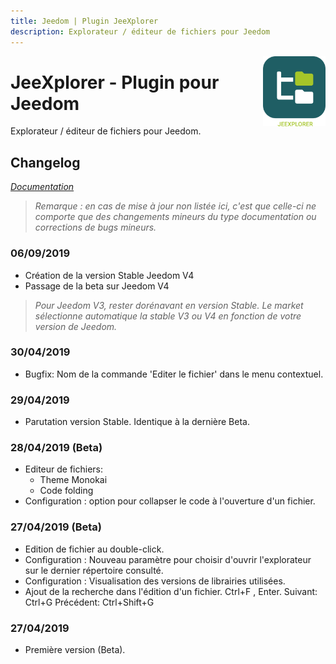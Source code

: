 ```yaml
---
title: Jeedom | Plugin JeeXplorer
description: Explorateur / éditeur de fichiers pour Jeedom
---
```


<img align="right" src="../images/jeexplorer_icon.png" width="100">

# JeeXplorer - Plugin pour Jeedom

Explorateur / éditeur de fichiers pour Jeedom.

## Changelog

*[Documentation](index.md)*

>*Remarque : en cas de mise à jour non listée ici, c'est que celle-ci ne comporte que des changements mineurs du type documentation ou corrections de bugs mineurs.*

### 06/09/2019
- Création de la version Stable Jeedom V4
- Passage de la beta sur Jeedom V4
>   *Pour Jeedom V3, rester dorénavant en version Stable. Le market sélectionne automatique la stable V3 ou V4 en fonction de votre version de Jeedom.*

### 30/04/2019
- Bugfix: Nom de la commande 'Editer le fichier' dans le menu contextuel.

### 29/04/2019
- Parutation version Stable. Identique à la dernière Beta.

### 28/04/2019 (Beta)
- Editeur de fichiers:
  - Theme Monokai
  - Code folding
- Configuration : option pour collapser le code à l'ouverture d'un fichier.

### 27/04/2019 (Beta)
- Edition de fichier au double-click.
- Configuration : Nouveau paramètre pour choisir d'ouvrir l'explorateur sur le dernier répertoire consulté.
- Configuration : Visualisation des versions de librairies utilisées.
- Ajout de la recherche dans l'édition d'un fichier. Ctrl+F , Enter. Suivant: Ctrl+G Précédent: Ctrl+Shift+G

### 27/04/2019
- Première version (Beta).
